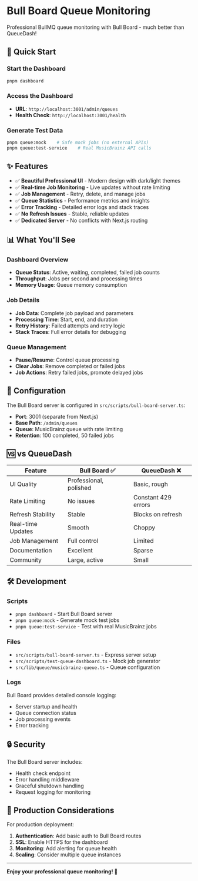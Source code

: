 # Bull Board Queue Monitoring

Professional BullMQ queue monitoring with Bull Board - much better than QueueDash!

## 🚀 **Quick Start**

### Start the Dashboard

```bash
pnpm dashboard
```

### Access the Dashboard

- **URL**: `http://localhost:3001/admin/queues`
- **Health Check**: `http://localhost:3001/health`

### Generate Test Data

```bash
pnpm queue:mock    # Safe mock jobs (no external APIs)
pnpm queue:test-service    # Real MusicBrainz API calls
```

## ✨ **Features**

- ✅ **Beautiful Professional UI** - Modern design with dark/light themes
- ✅ **Real-time Job Monitoring** - Live updates without rate limiting
- ✅ **Job Management** - Retry, delete, and manage jobs
- ✅ **Queue Statistics** - Performance metrics and insights
- ✅ **Error Tracking** - Detailed error logs and stack traces
- ✅ **No Refresh Issues** - Stable, reliable updates
- ✅ **Dedicated Server** - No conflicts with Next.js routing

## 📊 **What You'll See**

### Dashboard Overview

- **Queue Status**: Active, waiting, completed, failed job counts
- **Throughput**: Jobs per second and processing times
- **Memory Usage**: Queue memory consumption

### Job Details

- **Job Data**: Complete job payload and parameters
- **Processing Time**: Start, end, and duration
- **Retry History**: Failed attempts and retry logic
- **Stack Traces**: Full error details for debugging

### Queue Management

- **Pause/Resume**: Control queue processing
- **Clear Jobs**: Remove completed or failed jobs
- **Job Actions**: Retry failed jobs, promote delayed jobs

## 🔧 **Configuration**

The Bull Board server is configured in `src/scripts/bull-board-server.ts`:

- **Port**: 3001 (separate from Next.js)
- **Base Path**: `/admin/queues`
- **Queue**: MusicBrainz queue with rate limiting
- **Retention**: 100 completed, 50 failed jobs

## 🆚 **vs QueueDash**

| Feature           | Bull Board ✅          | QueueDash ❌        |
| ----------------- | ---------------------- | ------------------- |
| UI Quality        | Professional, polished | Basic, rough        |
| Rate Limiting     | No issues              | Constant 429 errors |
| Refresh Stability | Stable                 | Blocks on refresh   |
| Real-time Updates | Smooth                 | Choppy              |
| Job Management    | Full control           | Limited             |
| Documentation     | Excellent              | Sparse              |
| Community         | Large, active          | Small               |

## 🛠 **Development**

### Scripts

- `pnpm dashboard` - Start Bull Board server
- `pnpm queue:mock` - Generate mock test jobs
- `pnpm queue:test-service` - Test with real MusicBrainz jobs

### Files

- `src/scripts/bull-board-server.ts` - Express server setup
- `src/scripts/test-queue-dashboard.ts` - Mock job generator
- `src/lib/queue/musicbrainz-queue.ts` - Queue configuration

### Logs

Bull Board provides detailed console logging:

- Server startup and health
- Queue connection status
- Job processing events
- Error tracking

## 🔒 **Security**

The Bull Board server includes:

- Health check endpoint
- Error handling middleware
- Graceful shutdown handling
- Request logging for monitoring

## 🚀 **Production Considerations**

For production deployment:

1. **Authentication**: Add basic auth to Bull Board routes
2. **SSL**: Enable HTTPS for the dashboard
3. **Monitoring**: Add alerting for queue health
4. **Scaling**: Consider multiple queue instances

---

**Enjoy your professional queue monitoring! 🎉**
